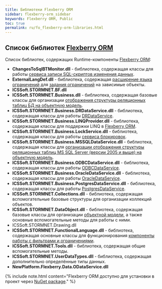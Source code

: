 ```yaml
---
title: Библиотеки Flexberry ORM
sidebar: flexberry-orm_sidebar
keywords: Flexberry ORM, Public
toc: true
permalink: ru/fo_flexberry-orm-libraries.html
---
```


## Список библиотек [Flexberry ORM](fo_flexberry-orm.html)

Список библиотек, содержащих Runtime-компоненты [Flexberry ORM](fo_flexberry-orm.html):

* **ChangesToSqlBTMonitor.dll** - библиотека, содержащая классы для работы [сервиса записи SQL-скриптов изменения данных](fo_changes-to-sql-bt-monitor.html).
* **ExternalLangDef.dll** - библиотека, содержащая [расширение языка ограничений](fo_external-lang-def.html) для [задания ограничений](fo_limit-function.html) на зависимые объекты.
* **ICSSoft.STORMNET.BF.dll**
* **ICSSoft.STORMNET.Business.dll** - библиотека, содержащая базовые классы для организации [отображения структуры реляционных таблиц БД на объектную модель](fo_data-service.html).
* **ICSSoft.STORMNET.Business.DRDataService.dll** - библиотека, содержащая классы для работы [DRDataService](fo_dr-data-service.html).
* **ICSSoft.STORMNET.Business.LINQProvider.dll** - библиотека, содержащая классы для поддержки LINQ в [Flexberry ORM](fo_flexberry-orm.html).
* **ICSSoft.STORMNET.Business.LockService.dll** - библиотека, содержащая классы для работы [сервиса блокировок](fo_lock-service.html).
* **ICSSoft.STORMNET.Business.MSSQLDataService.dll** - библиотека, содержащая классы для [организации отображения структуры реляционных таблиц MS SQL Server (версии 2005 и выше) на объектную модель](fo_data-service.html).
* **ICSSoft.STORMNET.Business.ODBCDataService.dll**  - библиотека, содержащая классы для работы [ODBCDataService](fo_odbc-data-service.html).
* **ICSSoft.STORMNET.Business.OracleDataService.dll** - библиотека, содержащая классы для работы [OracleDataService](fo_oracle-data-service.html).
* **ICSSoft.STORMNET.Business.PostgresDataService.dll** - библиотека, содержащая классы для работы [PostgresDataService](fo_postgres-data-service.html). 
* **ICSSoft.STORMNET.Collections.dll** - библиотека, содержащая вспомогательные базовые структуры для организации коллекций объектов.
* **ICSSoft.STORMNET.DataObject.dll** - библиотека, содержащая базовые классы для организации [объектной модели](fo_data-object.html), а также основные вспомогательные методы для работы с ними.
* ICSSoft.STORMNET.Drawing.dll
*  **ICSSoft.STORMNET.FunctionalLanguage.dll** - библиотека, содержащая основные классы для функционирования [компоненты работы с фильтрами и ограничениями](fo_limitation.html).
* **ICSSoft.STORMNET.Tools.dll** - библиотека, содержащая общие вспомогательные методы.
* **ICSSoft.STORMNET.UserDataTypes.dll** - библиотека, содержащая дополнительно определённые типы данных.
* **NewPlatform.Flexberry.Data.ODataService.dll**

{% include note.html content="Flexberry ORM доступно для установки в проект через [NuGet package](https://www.nuget.org/packages/NewPlatform.Flexberry.ORM)." %}



